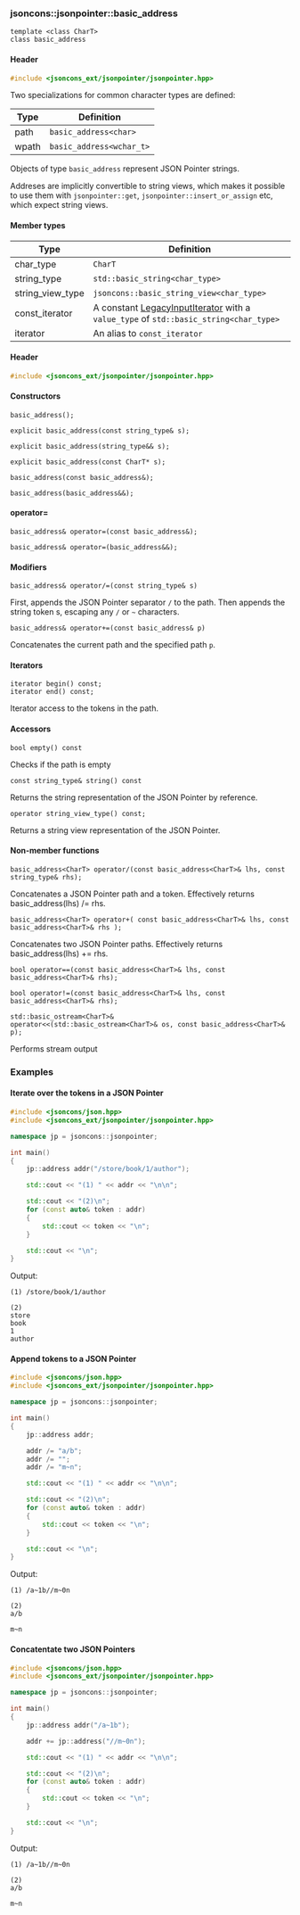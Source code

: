 ### jsoncons::jsonpointer::basic_address

```
template <class CharT>
class basic_address
```
#### Header
```c++
#include <jsoncons_ext/jsonpointer/jsonpointer.hpp>
```

Two specializations for common character types are defined:

Type      |Definition
----------|------------------------------
path      |`basic_address<char>`
wpath     |`basic_address<wchar_t>`

Objects of type `basic_address` represent JSON Pointer strings.

Addreses are implicitly convertible to string views, 
which makes it possible to use them with `jsonpointer::get`,
`jsonpointer::insert_or_assign` etc, which expect string views.

#### Member types
Type        |Definition
------------|------------------------------
char_type   | `CharT`
string_type | `std::basic_string<char_type>`
string_view_type | `jsoncons::basic_string_view<char_type>`
const_iterator | A constant [LegacyInputIterator](https://en.cppreference.com/w/cpp/named_req/InputIterator) with a `value_type` of `std::basic_string<char_type>`
iterator    | An alias to `const_iterator`

#### Header
```c++
#include <jsoncons_ext/jsonpointer/jsonpointer.hpp>
```

#### Constructors

    basic_address();

    explicit basic_address(const string_type& s);

    explicit basic_address(string_type&& s);

    explicit basic_address(const CharT* s);

    basic_address(const basic_address&);

    basic_address(basic_address&&);

#### operator=

    basic_address& operator=(const basic_address&);

    basic_address& operator=(basic_address&&);

#### Modifiers

    basic_address& operator/=(const string_type& s)
First, appends the JSON Pointer separator `/` to the path. Then appends the string token s, escaping any `/` or `~` characters.

    basic_address& operator+=(const basic_address& p)
Concatenates the current path and the specified path `p`. 

#### Iterators

    iterator begin() const;
    iterator end() const;
Iterator access to the tokens in the path.

#### Accessors

    bool empty() const
Checks if the path is empty

    const string_type& string() const
Returns the string representation of the JSON Pointer by reference.

    operator string_view_type() const;
Returns a string view representation of the JSON Pointer.

#### Non-member functions
    basic_address<CharT> operator/(const basic_address<CharT>& lhs, const string_type& rhs);
Concatenates a JSON Pointer path and a token. Effectively returns basic_address<CharT>(lhs) /= rhs.

    basic_address<CharT> operator+( const basic_address<CharT>& lhs, const basic_address<CharT>& rhs );
Concatenates two JSON Pointer paths. Effectively returns basic_address<CharT>(lhs) += rhs.

    bool operator==(const basic_address<CharT>& lhs, const basic_address<CharT>& rhs);

    bool operator!=(const basic_address<CharT>& lhs, const basic_address<CharT>& rhs);

    std::basic_ostream<CharT>&
    operator<<(std::basic_ostream<CharT>& os, const basic_address<CharT>& p);
Performs stream output

### Examples

#### Iterate over the tokens in a JSON Pointer

```c++
#include <jsoncons/json.hpp>
#include <jsoncons_ext/jsonpointer/jsonpointer.hpp>

namespace jp = jsoncons::jsonpointer;

int main()
{
    jp::address addr("/store/book/1/author");

    std::cout << "(1) " << addr << "\n\n";

    std::cout << "(2)\n";
    for (const auto& token : addr)
    {
        std::cout << token << "\n";
    }

    std::cout << "\n";
}
```
Output:
```
(1) /store/book/1/author

(2)
store
book
1
author
```

#### Append tokens to a JSON Pointer

```c++
#include <jsoncons/json.hpp>
#include <jsoncons_ext/jsonpointer/jsonpointer.hpp>

namespace jp = jsoncons::jsonpointer;

int main()
{
    jp::address addr;

    addr /= "a/b";
    addr /= "";
    addr /= "m~n";

    std::cout << "(1) " << addr << "\n\n";

    std::cout << "(2)\n";
    for (const auto& token : addr)
    {
        std::cout << token << "\n";
    }

    std::cout << "\n";
}
```
Output:
```
(1) /a~1b//m~0n

(2)
a/b

m~n
```

#### Concatentate two JSON Pointers

```c++
#include <jsoncons/json.hpp>
#include <jsoncons_ext/jsonpointer/jsonpointer.hpp>

namespace jp = jsoncons::jsonpointer;

int main()
{
    jp::address addr("/a~1b");

    addr += jp::address("//m~0n");

    std::cout << "(1) " << addr << "\n\n";

    std::cout << "(2)\n";
    for (const auto& token : addr)
    {
        std::cout << token << "\n";
    }

    std::cout << "\n";
}
```
Output:
```
(1) /a~1b//m~0n

(2)
a/b

m~n
```

